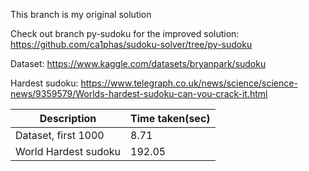 This branch is my original solution

Check out branch py-sudoku for the improved solution:
https://github.com/ca1phas/sudoku-solver/tree/py-sudoku

Dataset: https://www.kaggle.com/datasets/bryanpark/sudoku

Hardest sudoku: https://www.telegraph.co.uk/news/science/science-news/9359579/Worlds-hardest-sudoku-can-you-crack-it.html

| Description          | Time taken(sec) |
| -------------------- | --------------- |
| Dataset, first 1000  | 8.71            |
| World Hardest sudoku | 192.05          |
